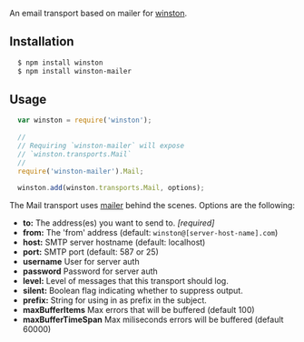 An email transport based on mailer for [winston][0].

## Installation

``` sh
  $ npm install winston
  $ npm install winston-mailer
```

## Usage
``` js
  var winston = require('winston');
  
  //
  // Requiring `winston-mailer` will expose 
  // `winston.transports.Mail`
  //
  require('winston-mailer').Mail;
  
  winston.add(winston.transports.Mail, options);
```

The Mail transport uses [mailer](http://github.com/Marak/node_mailer.git) behind the scenes.  Options are the following:

* __to:__ The address(es) you want to send to. *[required]*
* __from:__ The 'from' address (default: `winston@[server-host-name].com`)
* __host:__ SMTP server hostname (default: localhost)
* __port:__ SMTP port (default: 587 or 25)
* __username__ User for server auth
* __password__ Password for server auth
* __level:__ Level of messages that this transport should log. 
* __silent:__ Boolean flag indicating whether to suppress output.
* __prefix:__ String for using in as prefix in the subject.
* __maxBufferItems__ Max errors that will be buffered (default 100)
* __maxBufferTimeSpan__ Max miliseconds errors will be buffered (default 60000)

[0]: https://github.com/flatiron/winston
